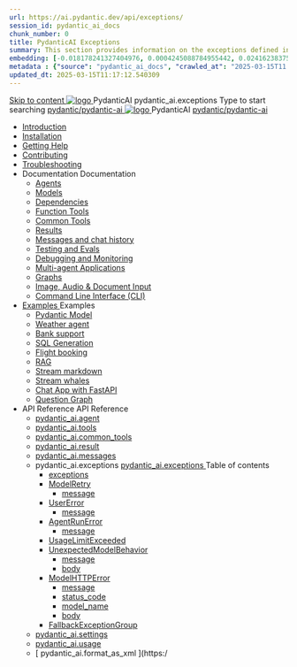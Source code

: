 ```yaml
---
url: https://ai.pydantic.dev/api/exceptions/
session_id: pydantic_ai_docs
chunk_number: 0
title: PydanticAI Exceptions
summary: This section provides information on the exceptions defined in the PydanticAI library, including how to handle and raise these exceptions effectively.
embedding: [-0.018178241327404976, 0.0004245088784955442, 0.024162383750081062, -0.0021205595694482327, -0.001301974174566567, 0.013506659306585789, -0.035283852368593216, 0.019363779574632645, 0.01510148961097002, 0.005924159195274115, -0.022652234882116318, -0.09506881982088089, -0.023682523518800735, -0.010507531464099884, 0.0030273545999079943, 0.003149084048345685, -0.015157943591475487, 0.023470818996429443, 0.0020693980623036623, 0.047280363738536835, 0.05583317205309868, 0.012201156467199326, 0.002127616433426738, 0.027747223153710365, 0.0003817272081505507, -1.8882374206441455e-05, 0.01415588241070509, 0.035876624286174774, 0.0001909738639369607, -0.035142719745635986, 0.02529146708548069, -0.0270274318754673, -0.042171262204647064, -0.010549872182309628, 0.017613699659705162, 0.00764953950420022, 0.01279392559081316, 0.012906833551824093, -0.015369647182524204, 0.01184831839054823, 0.03302568569779396, -0.055409763008356094, 0.04135267809033394, 0.026745161041617393, -0.08485060930252075, 0.03198128566145897, 0.024755151942372322, 0.02533380687236786, -0.009484300389885902, -0.023527273908257484, -0.060293048620224, 0.011269663460552692, -0.027352044358849525, 0.005832421127706766, -0.017190294340252876, -0.007095583248883486, -0.025446714833378792, 0.024486994370818138, -0.008235251531004906, -0.04894576221704483, 0.015440214425325394, -0.011996510438621044, -0.025474943220615387, 0.034098315984010696, -0.03432413190603256, -0.00398001866415143, -0.04502219706773758, 0.011862431652843952, -0.0740678682923317, -0.010662781074643135, 0.014169995673000813, 0.026166506111621857, -0.030823975801467896, -0.05967205390334129, -0.00850340910255909, -0.02746495231986046, 0.043215665966272354, 0.10116586834192276, -0.007677766494452953, -0.064244844019413, -0.00672157434746623, 0.03505803644657135, -0.030033616349101067, 0.01249754149466753, -0.01903916709125042, -0.013795986771583557, -0.0429333932697773, 0.005098517052829266, -0.001840053009800613, -0.049961935728788376, -0.021142086014151573, -0.0008388736168853939, -0.017514904960989952, 0.006594552192837, 0.08592323958873749, -0.006696875672787428, 0.012857436202466488, -0.007621312513947487, 0.021890103816986084, 0.016188232228159904, 0.020492862910032272, -0.03793720155954361, -0.05569203570485115, 0.05236123874783516, 0.025573737919330597, -0.032997459173202515, 0.006587495561689138, -0.024388199672102928, -0.013986519537866116, -0.0013778344728052616, -0.08857658505439758, -0.0015780703397467732, -0.04457056522369385, 0.024275291711091995, -0.09185092896223068, -0.00607587955892086, -0.011784806847572327, 0.018954485654830933, 0.015807166695594788, -0.02910212241113186, -0.02643466368317604, 0.006400491110980511, 0.03412654250860214, 0.006100578233599663, 0.021184425801038742, 0.003814184572547674, -0.006841539405286312, -0.03689279779791832, -0.06379320472478867, -0.027930699288845062, 0.033844273537397385, 0.01500269491225481, 0.0337313637137413, -0.010084125213325024, -0.006012368947267532, -0.01435347180813551, -0.018107673153281212, -0.003796542761847377, -0.0409574992954731, 0.007003845181316137, 0.03500158339738846, -0.012539882212877274, 0.0008106465684249997, 0.03065461292862892, -0.020704565569758415, 0.019307324662804604, -0.020662225782871246, -0.02300507202744484, -0.022934505715966225, 0.02375308983027935, 0.029186803847551346, 0.029723118990659714, -0.03184014931321144, -0.03277164325118065, -0.042030125856399536, 0.007924753241240978, 0.011290833353996277, 0.03940500691533089, 0.020549315959215164, -0.056058987975120544, -0.037513792514801025, 0.06678527593612671, -0.031106246635317802, -0.009561924263834953, -0.030315887182950974, -0.012222327291965485, -0.035876624286174774, -0.016936250030994415, -0.04756263643503189, -0.06644655764102936, -0.0021928914356976748, -0.015411987900733948, -0.020690452307462692, -0.0011917122174054384, 0.024331746622920036, -0.029666664078831673, -0.024670470505952835, -0.02929971180856228, -0.017176181077957153, -0.056567076593637466, -0.028142401948571205, 0.009533697739243507, -0.0347193107008934, -0.02410592883825302, -0.011347287334501743, -0.0370057076215744, 0.008750395849347115, 0.021650172770023346, -0.012038851156830788, 0.05250237509608269, 0.021311447024345398, 0.01925087161362171, 0.04592546448111534, 0.02375308983027935, 0.032997459173202515, -0.030428795143961906, 0.024825720116496086, -0.01666809245944023, 0.009667775593698025, 0.01953314244747162, 0.0024240007624030113, -0.005645416676998138, 0.05292578041553497, 0.01324555929750204, 0.0009817732498049736, -0.04200189933180809, 0.006838011089712381, 0.03353377431631088, -0.028932759538292885, -0.025107990950345993, 0.03246114403009415, -0.07135806977748871, 0.02961021102964878, -0.017190294340252876, -0.00902561005204916, 0.018361717462539673, -0.05910751223564148, -0.017020931467413902, -0.008764509111642838, 0.042368851602077484, -0.03271519020199776, 0.07813256978988647, 0.019264984875917435, -0.0023746034130454063, 0.006442831829190254, -0.002554550999775529, 0.03946146368980408, -0.05876878648996353, 0.003831826616078615, 0.03960259631276131, 0.009427845478057861, 0.015567236579954624, -0.00912440475076437, -0.014289961196482182, 0.03378782048821449, -0.06644655764102936, 0.022878050804138184, 0.01661163941025734, 0.016639865934848785, 0.004195250105112791, 0.016625752672553062, 0.002743319608271122, -0.0004013538418803364, 0.04270757734775543, 0.005744211375713348, 0.009780684486031532, -0.004022359382361174, -0.05583317205309868, 0.013492546044290066, 0.03644116595387459, 0.07113225013017654, -0.006252299062907696, 0.015115602873265743, -0.012342291884124279, -0.0036659925244748592, -0.006785084959119558, -0.0044387090019881725, -0.00597708486020565, -0.038106560707092285, 0.00838344357907772, -0.014762764796614647, 0.02708388678729534, -0.011869488283991814, 0.0032355294097214937, -0.017119726166129112, -0.03946146368980408, -0.007607198785990477, 0.008355217054486275, -0.040534090250730515, -0.04592546448111534, 0.03579194098711014, 0.027253249660134315, 0.05117570236325264, -0.016484616324305534, -0.0596156008541584, 0.018658101558685303, 0.0019106207182630897, 0.02440231293439865, 0.006912107113748789, -0.0012711008312180638, 0.002150550950318575, 0.0028138873167335987, 0.03347732126712799, 0.013097366318106651, 0.006047652568668127, 0.04358261823654175, 0.016032982617616653, -0.026011256501078606, -0.010281715542078018, -0.02826942317187786, 0.01175658032298088, -0.005825364496558905, 0.021382015198469162, -0.03793720155954361, 0.026166506111621857, 0.002000594511628151, 0.06317221373319626, 0.02306152693927288, 0.0429333932697773, -0.02215825952589512, 0.04468347132205963, 0.006841539405286312, -0.032856326550245285, -0.034634631127119064, -0.0029409092385321856, 0.011834205128252506, -0.00987242255359888, -0.013781873509287834, 0.06593846529722214, -0.020295273512601852, -0.008863303810358047, 0.014508720487356186, -0.029017440974712372, -0.03435236215591431, -0.011227322742342949, -0.04363907128572464, 0.04736504703760147, -0.02890453301370144, 0.05445004254579544, -0.014198223128914833, -0.044655244797468185, -0.032856326550245285, 0.007974150590598583, 0.03336441144347191, -0.053829047828912735, -0.002401066245511174, 0.022003011777997017, 0.008037662133574486, -0.026914523914456367, -0.014692196622490883, 0.0013646030565723777, -0.026505231857299805, -0.007137923501431942, 0.027930699288845062, 0.006912107113748789, -0.03892514854669571, -0.027013318613171577, 0.01205296441912651, -0.025898348540067673, 0.03164255991578102, -0.043356798589229584, -0.033195048570632935, -0.04253821447491646, -0.013668965548276901, -0.022496985271573067, 0.0021858348045498133, -0.002311092335730791, 0.049764346331357956, 0.0039059226401150227, 0.02152315154671669, -0.0018876862013712525, -0.01133317407220602, 0.01194711308926344, 0.04414715990424156, -0.04121154174208641, -0.011375514790415764, 0.001130847493186593, -0.006026482209563255, -0.016428163275122643, 0.03576371446251869, -0.06125276908278465, -0.005239652469754219, -0.008291705511510372, -0.002810359001159668, -0.013845384120941162, 0.01988597959280014, -0.020013002678751945, -0.04555851221084595, 0.020704565569758415, 0.013076196424663067, 0.017190294340252876, -0.012335235252976418, -0.014191166497766972, -0.015891848132014275, -0.013323183171451092, -0.03782429173588753, -0.041183315217494965, 0.01954725570976734, 0.004495162982493639, 0.027591973543167114, 0.03610244020819664, 0.009166745468974113, 0.016484616324305534, 0.005384316202253103, 0.05450649932026863, 0.01592007465660572, 0.0004679521080106497, 0.004022359382361174, -0.01470631081610918, 0.045897237956523895, 0.05580494552850723, -0.017613699659705162, -0.012532824650406837, -0.0008459304226562381, 0.01984363980591297, 0.018079446628689766, -0.022440530359745026, 0.00756485853344202, 0.05910751223564148, 0.002693922258913517, -0.0015154415741562843, 0.0014898607041686773, -0.006640421226620674, 0.02340025268495083, -0.008192910812795162, 0.0370057076215744, 0.0570187084376812, 0.026505231857299805, 0.015934187918901443, -0.017232634127140045, 0.047929588705301285, -0.02479749359190464, 0.0022969788406044245, -0.041042178869247437, -0.021537264809012413, -0.0573292076587677, 0.023640181869268417, 0.034747540950775146, 0.03460640460252762, 0.03356200084090233, -0.016583411023020744, -0.07536631077528, -0.04214303568005562, -0.005772438365966082, -0.06932571530342102, 0.046687595546245575, 0.051740244030952454, -0.04358261823654175, 0.022454645484685898, -0.05165556073188782, 0.0031773110385984182, 0.020111797377467155, 0.0253902617841959, -0.0003367402823641896, 0.0240918155759573, -0.037570249289274216, 0.004999722354114056, 0.032404690980911255, 0.007067355792969465, 0.012546938844025135, 0.010641610249876976, -0.04694163799285889, -0.014494607225060463, 0.043018076568841934, -0.02042229473590851, -0.025503169745206833, -0.0062875826843082905, -0.02117031253874302, 0.002429293468594551, -0.01934966631233692, 0.0016160005470737815, -0.02112797275185585, -0.027803676202893257, -0.0067180460318923, -0.037062160670757294, -0.03957436978816986, 0.07395495474338531, -0.014946240931749344, 0.05346209555864334, -0.006425189785659313, 0.024430541321635246, 0.025912461802363396, -0.022341735661029816, 0.027239134535193443, -0.037372659891843796, -0.013676022179424763, 0.025220898911356926, -0.005211425479501486, -0.010726291686296463, 0.010987392626702785, 0.013725419528782368, -0.011156754568219185, 0.02236996404826641, -0.025347920134663582, -0.015270852483808994, -0.023372024297714233, 0.03655407205224037, 0.009067950770258904, -0.016329368576407433, -0.008023548871278763, 0.008877418003976345, -0.012518711388111115, 0.009329050779342651, 0.004262289498001337, 0.005606604274362326, 0.06853535771369934, -0.0178536307066679, -0.04519155994057655, -0.02217237465083599, 0.018559306859970093, -0.043610844761133194, 0.006266412325203419, 0.04234062507748604, -0.01759958639740944, 0.0185028538107872, 0.020521089434623718, -0.028932759538292885, -0.0027891886420547962, -0.011523706838488579, -0.011015619151294231, -0.0031243853736668825, -0.045699648559093475, -0.012483427301049232, 0.030767520889639854, -0.008390500210225582, -0.018855690956115723, 0.017839517444372177, -0.01870044320821762, -0.00042561147711239755, 0.0406470000743866, -0.05086520314216614, 0.00012602951028384268, -0.004107040818780661, 0.03167078644037247, 0.01601886935532093, 0.024980967864394188, 0.008446955122053623, 0.017119726166129112, -0.00909617729485035, 0.003863581921905279, 0.041634947061538696, -0.04358261823654175, -0.018375830724835396, -0.009921819902956486, 0.009011496789753437, -0.03850174322724342, -0.014565175399184227, -0.016343481838703156, -0.014000633731484413, -0.005306691862642765, 0.025813667103648186, 0.016541071236133575, 0.0018312319880351424, -0.026420550420880318, -0.05588962510228157, 0.005158499348908663, 0.019519027322530746, 0.006001783534884453, -0.041042178869247437, -0.031078018248081207, 0.019914207980036736, 0.012299951165914536, -0.03158610686659813, 0.011862431652843952, 0.007317871320992708, 0.006654534954577684, -0.005504281260073185, 0.013781873509287834, -0.009703059680759907, 0.023527273908257484, 0.056708209216594696, -0.008863303810358047, 0.024910401552915573, -0.030428795143961906, 0.03113447315990925, 0.0291585773229599, -0.0260394848883152, -0.01864398829638958, 0.01334435399621725, 0.0055783772841095924, -0.004601014778017998, -0.02519267238676548, 0.026914523914456367, 0.02241230383515358, -0.017768949270248413, 0.033195048570632935, 0.025305580347776413, 0.006276997737586498, -0.031162699684500694, -0.009441959671676159, 9.069053339771926e-05, -0.0008847426506690681, -0.02742261067032814, -0.01617411896586418, -0.005370202474296093, -0.01192594226449728, 0.013767760246992111, -0.019476687535643578, -0.005077346693724394, 0.014424039982259274, -0.02673104777932167, -0.007494290824979544, -0.010098239406943321, 0.04304630309343338, -0.05083697661757469, 0.003630708670243621, -0.02276514284312725, 0.003796542761847377, 0.012800982221961021, 0.008468125015497208, 0.025714872404932976, -0.02708388678729534, 0.0022652235347777605, -0.0324329175055027, -0.008708055131137371, 0.009759513661265373, 0.04691341146826744, -0.01671043410897255, -0.03740088641643524, 0.02738027088344097, 0.010945051908493042, -0.040929269045591354, -0.01192594226449728, 0.029271485283970833, -0.01207413524389267, 0.0022546383552253246, 0.0046186563558876514, 0.005147914402186871, -0.007303757593035698, -0.013668965548276901, -0.0030361756216734648, -0.0036377653013914824, -0.006181731354445219, -0.03104979172348976, -0.014402869157493114, 0.01874278299510479, -0.05272819101810455, 0.005906517151743174, 0.06063177436590195, -0.03415476903319359, 0.00766365323215723, 0.004431651905179024, 0.010740404948592186, 0.0017747778911143541, -0.014162939041852951, -0.010140580125153065, -0.022849824279546738, -0.06497874855995178, -0.010860370472073555, 0.008136456832289696, 0.002969136228784919, 0.04886108264327049, 0.03827592357993126, 0.01611766405403614, -0.0036271801218390465, 0.018065333366394043, -0.014494607225060463, -0.030823975801467896, -0.009230256080627441, -0.03150142356753349, -0.00044369447277858853, 0.03971550613641739, 0.007903583347797394, -0.018319377675652504, 0.025107990950345993, -0.0439213402569294, 0.002378131728619337, 0.003530149580910802, 0.0055783772841095924, -0.011410798877477646, 0.00798120815306902, -0.0033360884990543127, 0.011834205128252506, 0.0013522537192329764, 0.025220898911356926, -0.012758641503751278, 0.00042230362305417657, -0.01769838109612465, -0.01522851176559925, 0.028297651559114456, -0.047929588705301285, 0.030287660658359528, 0.03169901296496391, -0.00628405436873436, -0.009540754370391369, 0.014021803624927998, 0.02870694361627102, 0.021015062928199768, 0.01730320230126381, 0.008143513463437557, 0.002395773772150278, 0.015143830329179764, 0.030626384541392326, 0.04087281599640846, -0.005059704650193453, -0.015087376348674297, 0.01215175911784172, -0.04513510689139366, -0.00587476184591651, 0.015454327687621117, -0.03454995155334473, 0.005292578134685755, -0.08880240470170975, 0.020055342465639114, 0.0792616531252861, -0.025573737919330597, 0.019519027322530746, 0.011128528043627739, 0.008030605502426624, 0.049115125089883804, 0.018912145867943764, -0.03426767885684967, 0.016032982617616653, -0.010479304939508438, 0.0016945070819929242, 0.019773071631789207, -0.025771327316761017, 0.01566603034734726, -0.002113502938300371, -0.0884636789560318, -0.035142719745635986, 0.004346970934420824, 0.0029850141145288944, -0.00932199414819479, -0.030767520889639854, 0.008849190548062325, -0.002983249956741929, 0.007910639978945255, 0.0379936546087265, -0.02434585988521576, -0.026914523914456367, 0.028932759538292885, -0.0324329175055027, 0.035933077335357666, -0.02688629738986492, -0.013033855706453323, 0.009688946418464184, 0.035283852368593216, -0.00724024698138237, -0.03381604701280594, -0.02093038149178028, 0.024190610274672508, -0.005610132589936256, 0.012017680332064629, -0.009604264982044697, -0.0285093542188406, -0.01943434774875641, 0.02558785118162632, -0.028198856860399246, -0.009780684486031532, 0.004004717338830233, -0.011156754568219185, -0.006301696412265301, -0.005493696313351393, 0.01470631081610918, -0.01577894017100334, -0.04671582207083702, 0.036074213683605194, -0.012123532593250275, 0.011996510438621044, 0.0071979062631726265, -0.0185028538107872, -0.00681684073060751, -0.014494607225060463, -0.021777193993330002, -0.03209419548511505, -0.005857119802385569, 0.0507805235683918, -0.012709244154393673, -0.015454327687621117, 0.007607198785990477, 0.012321121990680695, -0.01795242540538311, -0.024868059903383255, 0.0216219462454319, -0.023527273908257484, 0.009202029556035995, 0.015637803822755814, -0.04273580387234688, -0.0062734694220125675, -0.010761575773358345, 0.009293767623603344, -0.022736916318535805, 0.037711381912231445, 0.0011731880949810147, -0.013210275210440159, 0.012906833551824093, -0.020859815180301666, -0.03195305913686752, 0.002512210514396429, -0.0307957474142313, -0.023484934121370316, 0.007571915164589882, 0.022087693214416504, 0.0074519501067698, -0.041042178869247437, 0.003651878796517849, -0.02961021102964878, 0.02489628829061985, -0.00997121725231409, -0.009293767623603344, -0.01455106120556593, -0.0008781269425526261, 0.0043363855220377445, -0.0033131539821624756, -0.018220582976937294, -0.021184425801038742, -0.01552489586174488, -0.04984902963042259, -0.03133206069469452, -0.041776083409786224, 0.002531616482883692, 0.03734442964196205, -0.014466379769146442, 0.0008128517656587064, -0.03085220232605934, 0.006961504463106394, -0.08931048959493637, 0.0029126822482794523, -0.0047880192287266254, -0.00641107652336359, 0.05699048191308975, -0.03164255991578102, 0.0009738343651406467, 0.03059815801680088, -0.004745678510516882, -0.02742261067032814, 0.013781873509287834, 0.008955041877925396, -0.017035044729709625, -0.02489628829061985, 0.03215064853429794, -0.017035044729709625, 0.045445602387189865, -0.016230572015047073, 0.027210908010601997, 0.005761853419244289, 0.010937994346022606, 0.015990642830729485, -0.02207357995212078, 0.04030827432870865, -0.043215665966272354, 0.0022440531756728888, -0.0181923545897007, 0.022440530359745026, 0.03438058868050575, -0.0070144301280379295, -0.01954725570976734, -0.045445602387189865, -0.022496985271573067, 0.021184425801038742, 0.001684803981333971, 0.03370313718914986, -0.002521031303331256, 0.024952741339802742, -0.004862115252763033, -0.028523467481136322, 0.010952108539640903, -0.009089120663702488, 0.04160672053694725, 0.01740199699997902, 0.00288798357360065, -0.002805066294968128, -0.024726925417780876, 0.009293767623603344, 0.004766848869621754, 0.004639826714992523, -0.003475459525361657, 0.05027243494987488, -0.004022359382361174, 0.017430223524570465, 0.021254993975162506, 0.04205835238099098, -0.04863526299595833, 0.020944496616721153, -0.00034644335391931236, 0.0028615205083042383, -0.007571915164589882, -0.01464985590428114, -0.027196794748306274, -0.014367585070431232, -0.016781000420451164, 0.00015745419659651816, -0.032997459173202515, -0.009752457030117512, -0.014071200974285603, -0.0002794040192384273, -0.018658101558685303, 0.03395717963576317, -0.014028860256075859, -0.008108229376375675, -0.014692196622490883, 0.004473992623388767, 0.01730320230126381, 0.014191166497766972, -0.007201434578746557, -0.02771899662911892, 0.051796697080135345, -0.02582778036594391, -0.03192483261227608, 0.025757214054465294, -0.03824769705533981, 0.011961226351559162, -0.004629241768270731, -0.023936565965414047, 0.01740199699997902, -0.017966538667678833, 0.031416743993759155, -0.002817415865138173, -0.007522517815232277, 0.009632492437958717, -0.026053598150610924, 0.018968600779771805, -0.019773071631789207, 0.011396684683859348, 0.005398429464548826, -0.00035724902409128845, 0.037513792514801025, 0.010253488086163998, -0.02231350913643837, 0.028876306489109993, -0.008538692258298397, 0.036017756909132004, -0.003884752281010151, -0.031614333391189575, -0.014297017827630043, 0.04434474930167198, -0.002011179691180587, 0.02746495231986046, 0.010331112891435623, 0.0019811883103102446, -0.01635759510099888, -0.010218203999102116, 0.05354677885770798, -0.002344612032175064, -0.050103072077035904, 0.0008472535409964621, 0.015341419726610184, -0.011883602477610111, -0.01690802350640297, 0.06384966522455215, -5.99825507379137e-05, 0.009717173874378204, -0.010987392626702785, 0.003258463926613331, -0.018418172374367714, -0.00035085383569821715, 0.026392322033643723, 0.017910083755850792, -0.0488046258687973, 0.03350554779171944, 0.00303793977946043, -0.012441086582839489, 0.03788074478507042, -0.044909290969371796, 0.009075007401406765, -0.011608388274908066, -0.0006324630812741816, 0.004664525389671326, -0.014607515186071396, -0.018079446628689766, -0.04061877354979515, -0.004392839968204498, -0.00828464888036251, -0.016795113682746887, 0.0334208682179451, -0.02371075004339218, 0.030485250055789948, -0.028678717091679573, -0.00702854385599494, 0.01036639604717493, -0.017444336786866188, 0.0260394848883152, 0.004526918288320303, -0.03596130385994911, -0.025164443999528885, -0.0011581925209611654, -0.007268473971635103, 0.058542970567941666, -0.0010285243624821305, -0.01686568185687065, 0.0018947429489344358, -0.008334046229720116, -0.025912461802363396, -0.01874278299510479, -0.014932126738131046, 0.017444336786866188, 0.007910639978945255, 0.0060053118504583836, 0.025912461802363396, 0.015087376348674297, 0.017783062532544136, 0.07937455922365189, 0.034634631127119064, 0.004971494898200035, -0.0201400239020586, 0.02658991329371929, -0.011417855508625507, -0.016781000420451164, 0.004110569134354591, 0.004251704551279545, 0.03821947053074837, 0.017218520864844322, 0.0008516640518791974, 0.013069139793515205, -0.02270868793129921, 0.03819124400615692, 0.04702632129192352, -0.0028085948433727026, -0.008312876336276531, 0.051599107682704926, -0.01829114928841591, 0.011156754568219185, 0.04369552433490753, 0.0035742544569075108, -0.006640421226620674, 0.003530149580910802, 0.024162383750081062, 0.027690768241882324, -0.001130847493186593, -0.0172044076025486, 0.00015017690020613372, 0.02385188452899456, -0.0165551844984293, -0.019109735265374184, 0.008136456832289696, 0.028735170140862465, -0.021396128460764885, 0.02365429513156414, 0.010147636756300926, -0.006975618191063404, -0.008468125015497208, 0.03104979172348976, -0.015045035630464554, -0.01830526441335678, -0.023146208375692368, -0.0021346730645745993, -0.027549633756279945, -0.012144702486693859, 0.0015119131421670318, 0.016823342069983482, 0.011142641305923462, 0.01775483600795269, -0.006700403988361359, 0.03381604701280594, 0.03759847581386566, -0.0008838605717755854, 0.004548088647425175, 0.015609577298164368, -0.03948969021439552, 0.003443704219534993, 0.028777511790394783, -0.014734537340700626, 0.034634631127119064, 0.0029250315856188536, 0.01647050306200981, -0.01028877217322588, 0.00997121725231409, 0.022990958765149117, -0.00022570640430785716, -0.019900092855095863, 0.017966538667678833, 0.009392562322318554, 0.03203773871064186, 0.037965428084135056, 0.007684823591262102, -0.03768315538764, 0.0038035993929952383, 0.008432840928435326, 0.023936565965414047, 0.008326989598572254, 0.0291585773229599, -0.0201400239020586, 0.03073929436504841, 0.01018997747451067, -0.0022105334792286158, 0.007974150590598583, -0.006485172547399998, 0.03833238035440445, 0.011770693585276604, 0.02618061937391758, -0.015073262155056, -0.012885663658380508, 0.01341492123901844, 0.0038600536063313484, 0.013866554945707321, 0.0163717083632946, -0.0321224220097065, 0.01929321140050888, -0.01651284284889698, 0.009180858731269836, -0.025997143238782883, -0.030061842873692513, -0.028481127694249153, -0.02375308983027935, -0.0061041065491735935, -0.03302568569779396, -0.045840784907341, 0.0018859220435842872, -0.010295828804373741, -0.018869806081056595, 0.029525529593229294, -0.023343797773122787, -0.008023548871278763, -0.037570249289274216, 0.004579844418913126, 0.01661163941025734, 0.01185537502169609, 0.02042229473590851, -0.002334026852622628, -0.011693069711327553, -0.008446955122053623, 0.001591301872394979, 0.023541387170553207, 0.008143513463437557, 0.006785084959119558, -0.026392322033643723, 0.006012368947267532, 0.0013046205276623368, -0.010013557970523834, -0.0029462017118930817, -0.003089101519435644, -0.005708927754312754, -0.01182714756578207, -0.05334918573498726, 0.050611160695552826, 0.017133839428424835, -0.03658229857683182, -0.01194711308926344, 0.02379543147981167, 0.007402552757412195, 0.018319377675652504, 0.01913796178996563, -0.046094827353954315, -0.015793053433299065, -0.023287342861294746, -0.007444893009960651, 0.0072155483067035675, 0.014466379769146442, 0.017924197018146515, -0.007734220940619707, 0.015186171047389507, -0.038304153829813004, 0.0008582797599956393, -0.0030961581505835056, 0.00774833420291543, -0.004915040917694569, 0.02380954474210739, 0.0028191800229251385, -0.009314937517046928, 0.03703393414616585, -0.06345448642969131, -0.007783618289977312, -0.062212493270635605, -0.0045057483948767185, -0.004660997074097395, -0.04191721975803375, -0.009039723314344883, -0.010246431455016136, 0.009166745468974113, 0.005476054269820452, 0.018361717462539673, -0.010542815551161766, 0.020958609879016876, -0.0006633364828303456, -0.012236440554261208, -0.01675277389585972, 0.08852013200521469, 0.0014042974216863513, -0.026392322033643723, 0.03322327882051468, -0.009145574644207954, 0.011587217450141907, 0.012624562717974186, 0.013930065557360649, -0.013040912337601185, -0.02335791103541851, -0.0012975637800991535, 0.03392895311117172, 0.008842133916914463, 0.0069473907351493835, 0.00919497199356556, 0.002919738879427314, -0.0022599308285862207, 0.004209363833069801, 0.03322327882051468, -0.021480809897184372, 0.012010623700916767, 0.043018076568841934, -0.028255309909582138, -0.028594035655260086, 0.0062558273784816265, -0.006425189785659313, 0.007945924066007137, -0.029327940195798874, 0.0409574992954731, 0.03991309553384781, -0.005292578134685755, -0.04273580387234688, -0.012088248506188393, -0.0028791625518351793, -0.024176497012376785, 0.027154454961419106, 0.002833293518051505, -0.014416982419788837, -0.010091181844472885, 0.015313192270696163, 0.038953375071287155, -0.00014940506662242115, 0.0027309702709317207, 0.008905644528567791, -0.01311853714287281, 0.025997143238782883, 0.03034411370754242, -0.03457817807793617, -0.004978551995009184, 0.019081508740782738, -0.020295273512601852, 0.008750395849347115, -0.014734537340700626, -0.011671898886561394, -0.019180303439497948, -0.008510465733706951, -0.018516967073082924, 0.05295400694012642, 0.027013318613171577, 0.022257056087255478, -0.04265112429857254, 0.01532730646431446, 0.005955914501100779, 0.026519345119595528, -0.004840944893658161, -0.042284172028303146, 0.006587495561689138, -0.00735315540805459, 0.0073319850489497185, 0.048578809946775436, -0.01393712218850851, 0.010246431455016136, 0.013598397374153137, 0.001459869439713657, 0.0028579921927303076, 0.018672214820981026, -0.025065649300813675, 0.008792736567556858, 0.01944846101105213, 0.04519155994057655, 0.0032796342857182026, -0.03113447315990925, -0.009378448128700256, 0.029779572039842606, -0.025277353823184967, -0.037259750068187714, 0.008411671034991741, 0.0070638274773955345, -0.029666664078831673, 0.004339913837611675, 0.020690452307462692, 0.01552489586174488, -0.02389422617852688, 0.022285282611846924, -0.004664525389671326, 0.03590485081076622, 0.001563074765726924, 0.022652234882116318, 0.0028685773722827435, 0.039743732661008835, 0.006111163645982742, -0.003226708387956023, -0.05752679705619812, 0.02122676745057106, -0.0028191800229251385, 0.012906833551824093, -0.006065294612199068, -0.029017440974712372, -0.03184014931321144, 0.0149039002135396, 0.03217887505888939, 0.008672771044075489, 0.007254360243678093, 0.005927687510848045, -0.017938312143087387, -0.001829467830248177, -0.02582778036594391, -0.004428123589605093, -0.019166190177202225, -0.020252931863069534, 0.004346970934420824, -0.021085631102323532, -0.004646883811801672, -0.003680106019601226, -0.009907706640660763, 0.034239452332258224, 0.015482555143535137, -0.006689818575978279, -0.013457261957228184, 2.236941145383753e-05, -0.008771565742790699, 0.020252931863069534, -0.0043893116526305676, -0.02316032163798809, -0.010578099638223648, 0.01568014547228813, 0.008390500210225582, -0.03184014931321144, -0.03085220232605934, -0.00014080463733989745, 0.011537820100784302, 0.024359973147511482, 0.023865999653935432, -0.00892681535333395, -0.01061338372528553, -0.020817473530769348, 0.0081858541816473, -0.0062734694220125675, -0.004071756731718779, 0.0025563151575624943, -0.004149381071329117, -0.0006355504156090319, 0.009576038457453251, 0.030965110287070274, 0.008122343569993973, -0.054026637226343155, 0.006181731354445219, -0.03610244020819664, -0.02736615762114525, -0.003131442004814744, 0.00276978244073689, 0.00882802065461874, -0.013400807976722717, 0.023781318217515945, 0.0006492229294963181, 0.02073279209434986, 0.016724547371268272, 0.025757214054465294, 0.026716934517025948, 0.018559306859970093, -0.003392542479559779, -0.03486044704914093, -0.003025590442121029, 0.02836821787059307, 0.04513510689139366, -0.01046519074589014, 0.0018082974711433053, -0.01435347180813551, 0.009434903040528297, -0.016696318984031677, -0.02483983337879181, -0.0347193107008934, 0.013577227480709553, -0.005927687510848045, -0.00808000285178423, 0.009886535815894604, -0.014847446233034134, 0.0017968303291127086, -0.0027909527998417616, -0.040534090250730515, -0.014593401923775673, 0.014663970097899437, 0.013654851354658604, 0.009505470283329487, 0.00257219304330647, 0.03288455307483673, -0.004096455406397581, -0.0008600439177826047, 0.015242625027894974, 0.016639865934848785, -0.016047097742557526, 0.011982397176325321, -0.010676894336938858, -0.01789597049355507, -0.029469074681401253, 0.021000949665904045, 0.002531616482883692, -0.0001621954725123942, -0.02043640799820423, -0.018079446628689766, -0.02444465458393097, 0.010669837705790997, -0.0035283854231238365, -0.0011387864360585809, 0.03511449322104454, -0.002531616482883692, 0.015482555143535137, -0.01500269491225481, -0.006972089409828186, -0.02371075004339218, -0.02503742277622223, 0.03486044704914093, 0.013492546044290066, -0.014692196622490883, 0.030090071260929108, 0.000815057021100074, 0.0016115900361910462, 0.0062558273784816265, -0.014325244352221489, 0.01266690343618393, 0.02961021102964878, -0.0038600536063313484, 0.004579844418913126, -0.00774833420291543, 0.004495162982493639, -0.03248937427997589, -0.024783378466963768, 0.028848079964518547, 0.051147475838661194, -0.015313192270696163, -0.006001783534884453, 0.026505231857299805, -0.026095937937498093, 0.00915263220667839, -0.019166190177202225, 0.005087931640446186, 0.003923564683645964, 0.013386694714426994, -0.05261528491973877, 0.025912461802363396, 0.010055898688733578, 0.010338169522583485, -0.004149381071329117, -0.035735487937927246, 0.00036673154681921005, -0.04595369100570679, -0.025009196251630783, -0.018855690956115723, -0.02718268148601055, 0.01225055381655693, -0.03136029094457626, -0.005620718002319336, 0.02205946482717991, -0.004526918288320303, 0.01520028430968523, 0.03198128566145897, -0.042368851602077484, -0.022934505715966225, -0.031106246635317802, -0.02961021102964878, 0.018982714042067528, 0.029073895886540413, 0.0038177131209522486, 0.003651878796517849, -0.004643355030566454, -0.004759791772812605, 0.01192594226449728, -0.004865643568336964, -0.003560140961781144, -0.04250998795032501, -0.014635742641985416, 0.00870099849998951, -0.004283459857106209, -0.013993576169013977, 0.0020252931863069534, 0.003053817665204406, 0.0010602797847241163, -0.009794797748327255, 0.03635648265480995, -0.006262884009629488, 0.048070721328258514, 0.012109418399631977, 0.024374086409807205, -0.024811606854200363, 0.028890419751405716, 0.045840784907341, -0.00493268296122551, 0.01373953279107809, 0.011813034303486347, 0.0024928043130785227, -0.004509276710450649, -0.02742261067032814, 0.04112686216831207, -0.002538673346862197, -0.004576316103339195, 0.022652234882116318, -0.0026304114144295454, 0.03189660236239433, -0.03988486900925636, 0.02365429513156414, 0.010669837705790997, -0.0067180460318923, 0.01809355989098549, -0.011918885633349419, 0.013337296433746815, 0.040195368230342865, -0.008792736567556858, 0.008919758722186089, -0.018827464431524277, 0.0071308668702840805, 0.02073279209434986, -0.02236996404826641, -0.002805066294968128, 0.0033502019941806793, 0.011389628052711487, -0.0016204110579565167, -0.04671582207083702, 0.0018859220435842872, 0.022892164066433907, -0.00776244793087244, 0.012673960067331791, -0.0100700119510293, 0.0386711023747921, -0.007042657118290663, 0.01874278299510479, -0.007635426241904497, -0.0130197424441576, 0.0003162315406370908, 0.03169901296496391, -0.0032531714532524347, -0.036412935703992844, -0.0043540275655686855, 0.0069650327786803246, -0.04999016597867012, 0.006195844616740942, 0.004629241768270731, 0.011142641305923462, -0.0002289039985043928, -0.011050903238356113, -0.014000633731484413, 0.012102361768484116, 0.0317554697394371, 0.017232634127140045, -0.007875355891883373, -0.004802132491022348, 0.008595147170126438, -0.028735170140862465, -0.004131739493459463, -0.012913890182971954, 0.012455200776457787, -0.02251109853386879, -0.017472565174102783, -0.022242940962314606, 0.017049157992005348, -0.0032196517568081617, 0.02321677654981613, 0.002011179691180587, -0.03559435158967972, -0.004664525389671326, 0.012455200776457787, 0.005049119703471661, -7.426148658851162e-05, 0.03415476903319359, -0.015143830329179764, -0.017924197018146515, -0.0063052247278392315, -0.023668410256505013, 0.006975618191063404, 0.019716618582606316, -0.03779606521129608, 0.02777544967830181, -0.0412679947912693, 0.023428479209542274, 0.0005707163363695145, 0.01562369056046009, -0.00944901630282402, -0.006675705313682556, -0.011290833353996277, -0.003757730359211564]
metadata : {"source": "pydantic_ai_docs", "crawled_at": "2025-03-15T11:17:12.540309", "url_path": "/api/exceptions/", "chunk_size": 5000}
updated_dt: 2025-03-15T11:17:12.540309
---
```

[ Skip to content ](https://ai.pydantic.dev/api/exceptions/#pydantic_aiexceptions)
[ ![logo](https://ai.pydantic.dev/img/logo-white.svg) ](https://ai.pydantic.dev/ "PydanticAI")
PydanticAI 
pydantic_ai.exceptions 
Type to start searching
[ pydantic/pydantic-ai  ](https://github.com/pydantic/pydantic-ai "Go to repository")
[ ![logo](https://ai.pydantic.dev/img/logo-white.svg) ](https://ai.pydantic.dev/ "PydanticAI") PydanticAI 
[ pydantic/pydantic-ai  ](https://github.com/pydantic/pydantic-ai "Go to repository")
  * [ Introduction  ](https://ai.pydantic.dev/)
  * [ Installation  ](https://ai.pydantic.dev/install/)
  * [ Getting Help  ](https://ai.pydantic.dev/help/)
  * [ Contributing  ](https://ai.pydantic.dev/contributing/)
  * [ Troubleshooting  ](https://ai.pydantic.dev/troubleshooting/)
  * Documentation  Documentation 
    * [ Agents  ](https://ai.pydantic.dev/agents/)
    * [ Models  ](https://ai.pydantic.dev/models/)
    * [ Dependencies  ](https://ai.pydantic.dev/dependencies/)
    * [ Function Tools  ](https://ai.pydantic.dev/tools/)
    * [ Common Tools  ](https://ai.pydantic.dev/common_tools/)
    * [ Results  ](https://ai.pydantic.dev/results/)
    * [ Messages and chat history  ](https://ai.pydantic.dev/message-history/)
    * [ Testing and Evals  ](https://ai.pydantic.dev/testing-evals/)
    * [ Debugging and Monitoring  ](https://ai.pydantic.dev/logfire/)
    * [ Multi-agent Applications  ](https://ai.pydantic.dev/multi-agent-applications/)
    * [ Graphs  ](https://ai.pydantic.dev/graph/)
    * [ Image, Audio & Document Input  ](https://ai.pydantic.dev/input/)
    * [ Command Line Interface (CLI)  ](https://ai.pydantic.dev/cli/)
  * [ Examples  ](https://ai.pydantic.dev/examples/)
Examples 
    * [ Pydantic Model  ](https://ai.pydantic.dev/examples/pydantic-model/)
    * [ Weather agent  ](https://ai.pydantic.dev/examples/weather-agent/)
    * [ Bank support  ](https://ai.pydantic.dev/examples/bank-support/)
    * [ SQL Generation  ](https://ai.pydantic.dev/examples/sql-gen/)
    * [ Flight booking  ](https://ai.pydantic.dev/examples/flight-booking/)
    * [ RAG  ](https://ai.pydantic.dev/examples/rag/)
    * [ Stream markdown  ](https://ai.pydantic.dev/examples/stream-markdown/)
    * [ Stream whales  ](https://ai.pydantic.dev/examples/stream-whales/)
    * [ Chat App with FastAPI  ](https://ai.pydantic.dev/examples/chat-app/)
    * [ Question Graph  ](https://ai.pydantic.dev/examples/question-graph/)
  * API Reference  API Reference 
    * [ pydantic_ai.agent  ](https://ai.pydantic.dev/api/agent/)
    * [ pydantic_ai.tools  ](https://ai.pydantic.dev/api/tools/)
    * [ pydantic_ai.common_tools  ](https://ai.pydantic.dev/api/common_tools/)
    * [ pydantic_ai.result  ](https://ai.pydantic.dev/api/result/)
    * [ pydantic_ai.messages  ](https://ai.pydantic.dev/api/messages/)
    * pydantic_ai.exceptions  [ pydantic_ai.exceptions  ](https://ai.pydantic.dev/api/exceptions/) Table of contents 
      * [ exceptions  ](https://ai.pydantic.dev/api/exceptions/#pydantic_ai.exceptions)
      * [ ModelRetry  ](https://ai.pydantic.dev/api/exceptions/#pydantic_ai.exceptions.ModelRetry)
        * [ message  ](https://ai.pydantic.dev/api/exceptions/#pydantic_ai.exceptions.ModelRetry.message)
      * [ UserError  ](https://ai.pydantic.dev/api/exceptions/#pydantic_ai.exceptions.UserError)
        * [ message  ](https://ai.pydantic.dev/api/exceptions/#pydantic_ai.exceptions.UserError.message)
      * [ AgentRunError  ](https://ai.pydantic.dev/api/exceptions/#pydantic_ai.exceptions.AgentRunError)
        * [ message  ](https://ai.pydantic.dev/api/exceptions/#pydantic_ai.exceptions.AgentRunError.message)
      * [ UsageLimitExceeded  ](https://ai.pydantic.dev/api/exceptions/#pydantic_ai.exceptions.UsageLimitExceeded)
      * [ UnexpectedModelBehavior  ](https://ai.pydantic.dev/api/exceptions/#pydantic_ai.exceptions.UnexpectedModelBehavior)
        * [ message  ](https://ai.pydantic.dev/api/exceptions/#pydantic_ai.exceptions.UnexpectedModelBehavior.message)
        * [ body  ](https://ai.pydantic.dev/api/exceptions/#pydantic_ai.exceptions.UnexpectedModelBehavior.body)
      * [ ModelHTTPError  ](https://ai.pydantic.dev/api/exceptions/#pydantic_ai.exceptions.ModelHTTPError)
        * [ message  ](https://ai.pydantic.dev/api/exceptions/#pydantic_ai.exceptions.ModelHTTPError.message)
        * [ status_code  ](https://ai.pydantic.dev/api/exceptions/#pydantic_ai.exceptions.ModelHTTPError.status_code)
        * [ model_name  ](https://ai.pydantic.dev/api/exceptions/#pydantic_ai.exceptions.ModelHTTPError.model_name)
        * [ body  ](https://ai.pydantic.dev/api/exceptions/#pydantic_ai.exceptions.ModelHTTPError.body)
      * [ FallbackExceptionGroup  ](https://ai.pydantic.dev/api/exceptions/#pydantic_ai.exceptions.FallbackExceptionGroup)
    * [ pydantic_ai.settings  ](https://ai.pydantic.dev/api/settings/)
    * [ pydantic_ai.usage  ](https://ai.pydantic.dev/api/usage/)
    * [ pydantic_ai.format_as_xml  ](https:/